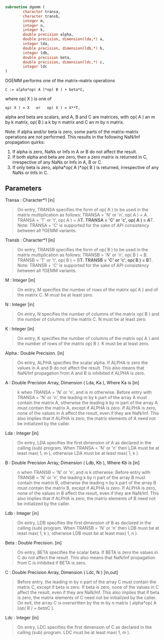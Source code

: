 ```fortran
subroutine dgemm (
		character transa,
		character transb,
		integer m,
		integer n,
		integer k,
		double precision alpha,
		double precision, dimension(lda,*) a,
		integer lda,
		double precision, dimension(ldb,*) b,
		integer ldb,
		double precision beta,
		double precision, dimension(ldc,*) c,
		integer ldc
)
```

 DGEMM  performs one of the matrix-matrix operations

    C := alpha*op( A )*op( B ) + beta*C,

 where  op( X ) is one of

    op( X ) = X   or   op( X ) = X**T,

 alpha and beta are scalars, and A, B and C are matrices, with op( A )
 an m by k matrix,  op( B )  a  k by n matrix and  C an m by n matrix.

 Note: if alpha and/or beta is zero, some parts of the matrix-matrix
  operations are not performed. This results in the following NaN/Inf
  propagation quirks:

  1. If alpha is zero, NaNs or Infs in A or B do not affect the result.
  2. If both alpha and beta are zero, then a zero matrix is returned in C,
   irrespective of any NaNs or Infs in A, B or C.
  3. If only beta is zero, alpha*op( A )*op( B ) is returned, irrespective
   of any NaNs or Infs in C.

## Parameters
Transa : Character*1 [in]
> On entry, TRANSA specifies the form of op( A ) to be used in
> the matrix multiplication as follows:
> TRANSA = 'N' or 'n',  op( A ) = A.
> TRANSA = 'T' or 't',  op( A ) = A**T.
> TRANSA = 'C' or 'c',  op( A ) = A**T.
> Note: TRANSA = 'C' is supported for the sake of API consistency
> between all ?GEMM variants.

Transb : Character*1 [in]
> On entry, TRANSB specifies the form of op( B ) to be used in
> the matrix multiplication as follows:
> TRANSB = 'N' or 'n',  op( B ) = B.
> TRANSB = 'T' or 't',  op( B ) = B**T.
> TRANSB = 'C' or 'c',  op( B ) = B**T.
> Note: TRANSB = 'C' is supported for the sake of API consistency
> between all ?GEMM variants.

M : Integer [in]
> On entry,  M  specifies  the number  of rows  of the  matrix
> op( A )  and of the  matrix  C.  M  must  be at least  zero.

N : Integer [in]
> On entry,  N  specifies the number  of columns of the matrix
> op( B ) and the number of columns of the matrix C. N must be
> at least zero.

K : Integer [in]
> On entry,  K  specifies  the number of columns of the matrix
> op( A ) and the number of rows of the matrix op( B ). K must
> be at least  zero.

Alpha : Double Precision. [in]
> On entry, ALPHA specifies the scalar alpha. If ALPHA is zero the
> values in A and B do not affect the result. This also means that
> NaN/Inf propagation from A and B is inhibited if ALPHA is zero.

A : Double Precision Array, Dimension ( Lda, Ka ), Where Ka is [in]
> k  when  TRANSA = 'N' or 'n',  and is  m  otherwise.
> Before entry with  TRANSA = 'N' or 'n',  the leading  m by k
> part of the array  A  must contain the matrix  A,  otherwise
> the leading  k by m  part of the array  A  must contain  the
> matrix A, except if ALPHA is zero.
> If ALPHA is zero, none of the values in A affect the result, even
> if they are NaN/Inf. This also implies that if ALPHA is zero,
> the matrix elements of A need not be initialized by the caller.

Lda : Integer [in]
> On entry, LDA specifies the first dimension of A as declared
> in the calling (sub) program. When  TRANSA = 'N' or 'n' then
> LDA must be at least  max( 1, m ), otherwise  LDA must be at
> least  max( 1, k ).

B : Double Precision Array, Dimension ( Ldb, Kb ), Where Kb is [in]
> n  when  TRANSB = 'N' or 'n',  and is  k  otherwise.
> Before entry with  TRANSB = 'N' or 'n',  the leading  k by n
> part of the array  B  must contain the matrix  B,  otherwise
> the leading  n by k  part of the array  B  must contain  the
> matrix B, except if ALPHA is zero.
> If ALPHA is zero, none of the values in B affect the result, even
> if they are NaN/Inf. This also implies that if ALPHA is zero,
> the matrix elements of B need not be initialized by the caller.

Ldb : Integer [in]
> On entry, LDB specifies the first dimension of B as declared
> in the calling (sub) program. When  TRANSB = 'N' or 'n' then
> LDB must be at least  max( 1, k ), otherwise  LDB must be at
> least  max( 1, n ).

Beta : Double Precision. [in]
> On entry,  BETA  specifies the scalar  beta.  If BETA is zero the
> values in C do not affect the result. This also means that
> NaN/Inf propagation from C is inhibited if BETA is zero.

C : Double Precision Array, Dimension ( Ldc, N ) [in,out]
> Before entry, the leading  m by n  part of the array  C must
> contain the matrix  C, except if beta is zero.
> If beta is zero, none of the values in C affect the result, even
> if they are NaN/Inf. This also implies that if beta is zero,
> the matrix elements of C need not be initialized by the caller.
> On exit, the array  C  is overwritten by the  m by n  matrix
> ( alpha*op( A )*op( B ) + beta*C ).

Ldc : Integer [in]
> On entry, LDC specifies the first dimension of C as declared
> in  the  calling  (sub)  program.   LDC  must  be  at  least
> max( 1, m ).

